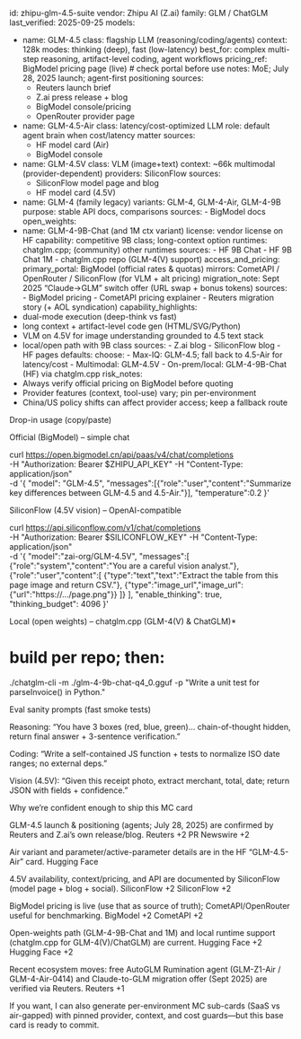 id: zhipu-glm-4.5-suite
vendor: Zhipu AI (Z.ai)
family: GLM / ChatGLM
last_verified: 2025-09-25
models:

- name: GLM-4.5
  class: flagship LLM (reasoning/coding/agents)
  context: 128k
  modes: thinking (deep), fast (low-latency)
  best_for: complex multi-step reasoning, artifact-level coding, agent workflows
  pricing_ref: BigModel pricing page (live) # check portal before use
  notes: MoE; July 28, 2025 launch; agent-first positioning
  sources:
  - Reuters launch brief
  - Z.ai press release + blog
  - BigModel console/pricing
  - OpenRouter provider page
- name: GLM-4.5-Air
  class: latency/cost-optimized LLM
  role: default agent brain when cost/latency matter
  sources:
  - HF model card (Air)
  - BigModel console
- name: GLM-4.5V
  class: VLM (image+text)
  context: ~66k multimodal (provider-dependent)
  providers: SiliconFlow
  sources:
  - SiliconFlow model page and blog
  - HF model card (4.5V)
- name: GLM-4 (family legacy)
  variants: GLM-4, GLM-4-Air, GLM-4-9B
  purpose: stable API docs, comparisons
  sources: - BigModel docs
  open_weights:
- name: GLM-4-9B-Chat (and 1M ctx variant)
  license: vendor license on HF
  capability: competitive 9B class; long-context option
  runtimes: chatglm.cpp; (community) other runtimes
  sources: - HF 9B Chat - HF 9B Chat 1M - chatglm.cpp repo (GLM-4(V) support)
  access_and_pricing:
  primary_portal: BigModel (official rates & quotas)
  mirrors: CometAPI / OpenRouter / SiliconFlow (for VLM + alt pricing)
  migration_note: Sept 2025 “Claude→GLM” switch offer (URL swap + bonus tokens)
  sources: - BigModel pricing - CometAPI pricing explainer - Reuters migration story (+ AOL syndication)
  capability_highlights:
- dual-mode execution (deep-think vs fast)
- long context + artifact-level code gen (HTML/SVG/Python)
- VLM on 4.5V for image understanding grounded to 4.5 text stack
- local/open path with 9B class
  sources: - Z.ai blog - SiliconFlow blog - HF pages
  defaults:
  choose: - Max-IQ: GLM-4.5; fall back to 4.5-Air for latency/cost - Multimodal: GLM-4.5V - On-prem/local: GLM-4-9B-Chat (HF) via chatglm.cpp
  risk_notes:
- Always verify official pricing on BigModel before quoting
- Provider features (context, tool-use) vary; pin per-environment
- China/US policy shifts can affect provider access; keep a fallback route

Drop-in usage (copy/paste)

Official (BigModel) – simple chat

curl https://open.bigmodel.cn/api/paas/v4/chat/completions \
 -H "Authorization: Bearer $ZHIPU_API_KEY" -H "Content-Type: application/json" \
 -d '{
"model": "GLM-4.5",
"messages":[{"role":"user","content":"Summarize key differences between GLM-4.5 and 4.5-Air."}],
"temperature":0.2
}'

SiliconFlow (4.5V vision) – OpenAI-compatible

curl https://api.siliconflow.com/v1/chat/completions \
 -H "Authorization: Bearer $SILICONFLOW_KEY" -H "Content-Type: application/json" \
 -d '{
"model":"zai-org/GLM-4.5V",
"messages":[
{"role":"system","content":"You are a careful vision analyst."},
{"role":"user","content":[
{"type":"text","text":"Extract the table from this page image and return CSV."},
{"type":"image_url","image_url":{"url":"https://.../page.png"}}
]}
],
"enable_thinking": true, "thinking_budget": 4096
}'

Local (open weights) – chatglm.cpp (GLM-4(V) & ChatGLM)\*

# build per repo; then:

./chatglm-cli -m ./glm-4-9b-chat-q4_0.gguf -p "Write a unit test for parseInvoice() in Python."

Eval sanity prompts (fast smoke tests)

Reasoning: “You have 3 boxes (red, blue, green)… chain-of-thought hidden, return final answer + 3-sentence verification.”

Coding: “Write a self-contained JS function + tests to normalize ISO date ranges; no external deps.”

Vision (4.5V): “Given this receipt photo, extract merchant, total, date; return JSON with fields + confidence.”

Why we’re confident enough to ship this MC card

GLM-4.5 launch & positioning (agents; July 28, 2025) are confirmed by Reuters and Z.ai’s own release/blog.
Reuters
+2
PR Newswire
+2

Air variant and parameter/active-parameter details are in the HF “GLM-4.5-Air” card.
Hugging Face

4.5V availability, context/pricing, and API are documented by SiliconFlow (model page + blog + social).
SiliconFlow
+2
SiliconFlow
+2

BigModel pricing is live (use that as source of truth); CometAPI/OpenRouter useful for benchmarking.
BigModel
+2
CometAPI
+2

Open-weights path (GLM-4-9B-Chat and 1M) and local runtime support (chatglm.cpp for GLM-4(V)/ChatGLM) are current.
Hugging Face
+2
Hugging Face
+2

Recent ecosystem moves: free AutoGLM Rumination agent (GLM-Z1-Air / GLM-4-Air-0414) and Claude-to-GLM migration offer (Sept 2025) are verified via Reuters.
Reuters
+1

If you want, I can also generate per-environment MC sub-cards (SaaS vs air-gapped) with pinned provider, context, and cost guards—but this base card is ready to commit.
